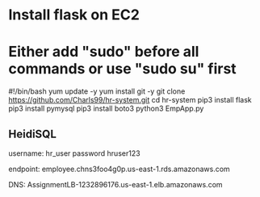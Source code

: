 # Install flask on EC2 
# Either add "sudo" before all commands or use "sudo su" first

#!/bin/bash
yum update -y
yum install git -y
git clone https://github.com/Charls99/hr-system.git
cd hr-system
pip3 install flask
pip3 install pymysql
pip3 install boto3
python3 EmpApp.py

HeidiSQL
------------
username: hr_user
password hruser123

endpoint: employee.chns3foo4g0p.us-east-1.rds.amazonaws.com

DNS: AssignmentLB-1232896176.us-east-1.elb.amazonaws.com
